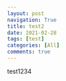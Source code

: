 ```yaml
---
layout: post
navigation: True
title: test2
date: 2021-02-28
tags: [test]
categories: [All]
comments: true
---
```




test1234
